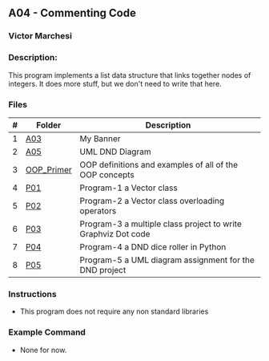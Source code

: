 ## A04 - Commenting Code
### Victor Marchesi
### Description:

This program implements a list data structure that links together nodes of integers. It does more stuff, but we don't need to write that here.

### Files

|   #   | Folder    | Description                      |
| :---: | -------- | -------------------------------- |
|   1   | [A03](./A03) | My Banner |
|   2   | [A05](./A05) | UML DND Diagram |
|   3   | [OOP_Primer](./OOP_Primer)|     OOP definitions and examples of all of the OOP concepts |
|   4   | [P01](./P01)| Program-1 a Vector class|
|   5   | [P02](./P02)| Program-2 a Vector class overloading operators|
|   6   | [P03](./P03)| Program-3 a multiple class project to write Graphviz Dot code|
|   7   | [P04](./P04)| Program-4 a DND dice roller in Python|
|   8   | [P05](./P05)| Program-5 a UML diagram assignment for the DND project|

### Instructions

- This program does not require any non standard libraries

### Example Command

- None for now.
